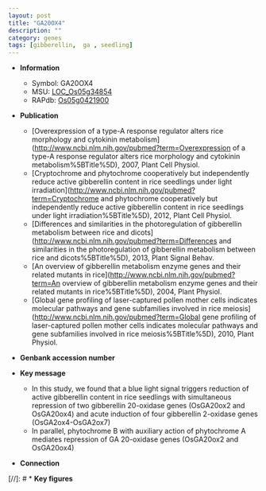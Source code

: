 ```yaml
---
layout: post
title: "GA20OX4"
description: ""
category: genes
tags: [gibberellin,  ga , seedling]
---
```


* **Information**  
    + Symbol: GA20OX4  
    + MSU: [LOC_Os05g34854](http://rice.uga.edu/cgi-bin/ORF_infopage.cgi?orf=LOC_Os05g34854)  
    + RAPdb: [Os05g0421900](http://rapdb.dna.affrc.go.jp/viewer/gbrowse_details/irgsp1?name=Os05g0421900)  

* **Publication**  
    + [Overexpression of a type-A response regulator alters rice morphology and cytokinin metabolism](http://www.ncbi.nlm.nih.gov/pubmed?term=Overexpression of a type-A response regulator alters rice morphology and cytokinin metabolism%5BTitle%5D), 2007, Plant Cell Physiol.
    + [Cryptochrome and phytochrome cooperatively but independently reduce active gibberellin content in rice seedlings under light irradiation](http://www.ncbi.nlm.nih.gov/pubmed?term=Cryptochrome and phytochrome cooperatively but independently reduce active gibberellin content in rice seedlings under light irradiation%5BTitle%5D), 2012, Plant Cell Physiol.
    + [Differences and similarities in the photoregulation of gibberellin metabolism between rice and dicots](http://www.ncbi.nlm.nih.gov/pubmed?term=Differences and similarities in the photoregulation of gibberellin metabolism between rice and dicots%5BTitle%5D), 2013, Plant Signal Behav.
    + [An overview of gibberellin metabolism enzyme genes and their related mutants in rice](http://www.ncbi.nlm.nih.gov/pubmed?term=An overview of gibberellin metabolism enzyme genes and their related mutants in rice%5BTitle%5D), 2004, Plant Physiol.
    + [Global gene profiling of laser-captured pollen mother cells indicates molecular pathways and gene subfamilies involved in rice meiosis](http://www.ncbi.nlm.nih.gov/pubmed?term=Global gene profiling of laser-captured pollen mother cells indicates molecular pathways and gene subfamilies involved in rice meiosis%5BTitle%5D), 2010, Plant Physiol.

* **Genbank accession number**  

* **Key message**  
    + In this study, we found that a blue light signal triggers reduction of active gibberellin content in rice seedlings with simultaneous repression of two gibberellin 20-oxidase genes (OsGA20ox2 and OsGA20ox4) and acute induction of four gibberellin 2-oxidase genes (OsGA2ox4-OsGA2ox7)
    + In parallel, phytochrome B with auxiliary action of phytochrome A mediates repression of GA 20-oxidase genes (OsGA20ox2 and OsGA20ox4)

* **Connection**  

[//]: # * **Key figures**  


